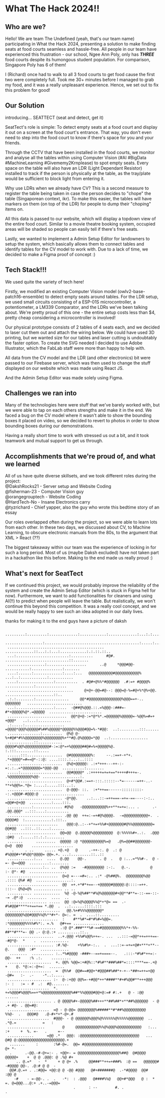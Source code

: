 # What The Hack 2024!!
## Who are we?
Hello! We are team The Undefined (yeah, that's our team name) participating in What the Hack 2024, presenting a solution to make finding seats at food courts seamless and hassle-free.
All people in our team have experienced this frustration - our school, Ngee Ann Poly, only has ***THREE*** food courts despite its humongous student population. For comparison, Singapore Poly has 6 of them!

I (Richard) once had to walk to all 3 food courts to get food cause the first two were completely full. Took me 30+ minutes before I managed to grab my food, and it was a really unpleasant experience. Hence, we set out to fix this problem for good!

## Our Solution
introducing... SEATTECT
(seat and detect, get it)

SeatTect's role is simple: To detect empty seats at a food court and display it out on a screen at the food court's entrance. That way, you don't even need to step into the food court to know if there's space for you and your friends.

Through the CCTV that have been installed in the food courts, we monitor and analyse all the tables within using Computer Vision (#AI #BigData #MachineLearning #Givememy2Krnplease) to spot empty seats. Every space on the table will also have an LDR (Light Dependant Resistor) installed to track if the person is physically at the table, as the tray/plate would be sufficient to block light from entering it.

Why use LDRs when we already have CV? This is a second measure to register the table being taken in case the person decides to "chope" the table (Singaporean context, ikr). To make this easier, the tables will have markers on them (on top of the LDR) for people to dump their "choping" items on.

All this data is passed to our website, which will display a topdown view of the entire food court. Similar to a movie theatre booking system, occupied areas will be shaded so people can easily tell if there's free seats.

Lastly, we wanted to implement a Admin Setup Editor for landowners to setup the system, which basically allows them to connect tables and identify tables for the CV model to work with. Due to a lack of time, we decided to make a Figma proof of concept :)

## Tech Stack!!!
We used quite the variety of tech here! 

Firstly, we modified an existing Computer Vision model (owlv2-base-patch16-ensemble) to detect empty seats around tables. For the LDR setup, we used small circuits consisting of a ESP-01S microcontroller, a potentiometer, a LM339 Comparator, and the LDRs we've been talking about. We're pretty proud of this one - the entire setup costs less than $4, pretty cheap considering a microcontroller is involved!

Our physical prototype consists of 2 tables of 4 seats each, and we decided to laser cut them out and attach the wiring below. We could have used 3D printing, but we wanted size for our tables and laser cutting is undoubtably the faster option. To create the SVG needed I decided to use Adobe Illustrator, which the FabLab staff were more than happy to help with.

All data from the CV model and the LDR (and other electronics) bit were passed to our Firebase server, which was then used to change the stuff displayed on our website which was made using React JS.

And the Admin Setup Editor was made solely using Figma.

## Challenges we ran into
Many of the technologies here were stuff that we've barely worked with, but we were able to tap on each others strengths and make it in the end. We faced a bug on the CV model where it wasn't able to show the bounding boxes it placed on video, so we decided to revert to photos in order to show bounding boxes during our demonstrations.

Having a really short time to work with stressed us out a bit, and it took teamwork and mutual support to get us through.

## Accomplishments that we're proud of, and what we learned
All of us have quite diverse skillsets, and we took different roles during the project:\
@DakshRocks21 - Server setup and Website Coding\
@fisherman-23 - Computer Vision guy\
@orangegrouptech - Website Coding\
@HardTech-No - Insane Electronics carry\
@tyzrichard - Chief yapper, also the guy who wrote this bedtime story of an essay

Our roles overlapped often during the project, so we were able to learn lots from each other. In these two days, we discussed about CV, to Machine Learning, to obscure electronic manuals from the 80s, to the argument that XML > React (??)

The biggest takeaway within our team was the experience of locking in for such a long period. Most of us (maybe Daksh excluded) have not taken part in a hackathon like this before.
Making to the end made us really proud :)

## What's next for SeatTect
If we continued this project, we would probably improve the reliability of the system and create the Admin Setup Editor (which is stuck in Figma hell for now). Furthermore, we want to add functionalities for cleaners and using AI(!!) to predict when people will leave the table. But realistically, we won't continue this beyond this competition. It was a really cool concept, and we would be really happy to see such an idea adopted in our daily lives.

thanks for making it to the end guys have a picture of daksh
```                                                                                                 
 .........:.........:.............:............:.............:...:.:....................:.::::.:::. 
 .................:...........................................:.....:.....:....:..............:.... 
 ............................................      .............::...:.:...:............:.:.::.::.. 
 ...:........................:..........      #@#.           .............................::....... 
 .................:..................      ..@     *@@@#@@-      ...........:..............:....... 
 ....:......:.............:....:...   @@@@@@@@@@@#@@@@@@@@@@@%      ...:..:............:........... 
 ....:................:..........  . #@#+@%%*#@@@@@@  .#:=+ #@@@@%     .............:.............. 
 ..............................     @+@+-@@=#@--: @@@=@-%=#@+%*@%+@@.    ......................::.. 
 .:.:........:...............     @@*#@@@@@@@@@@@@@@@%@@@==+-.. @@@@@@@   ......................... 
 ...:.................:.....  -@##@%@@@.::.=%@@@-:###=-#*+@@@@@%@*.=@@@@@  ........................ 
 ...........................  @@*@+@-:=*@*%*.=@@@@@@%@@@@@=-%@@%=#=+ +@@@*   ..:...:............... 
 .:.....:..................  =@@@@*@@@%@@@@@#%##%@@@@@*@@@@@%%@@@#@@=%-*#@@:  ..:.........:::...... 
 ...............:.........  @%@ @-%+#@#*#%%@@@@@@@@%@@@@@@@@%+**#@.@%@@@@=*@@  ..:................. 
 ............::...........  @@@@#%@@%@@@@@@@@@@@#-:=:@*=+%@@@@@##@#=%+@@@@@%@. :.:::........::..... 
 ......:::................  @#@@@@@@@@@%:     --.:==+-+*+. .*+@@@@*=#==@*-::@: ....::::.:...:..:::: 
 .........................  @%@+@@@@@: .:+*+++---++-:-=:.:..=*@@@@@@@@=*@@@-@@  ..........:........ 
 .....:...................  @@#@@@@* .:+++++=+=+==*++++#+++=-. .%@@@@@@@@@@%@@- .................:. 
 .........................  @+#*@@#.:==+-:::.:::::--*=------=++-..-**+%@@%=.*@= :....:.....:::...:. 
 .........................  @-@@@- ::.  :+*++==------:::::::::--:.+@@@#-#@@@:@  ................... 
 ......................... -@*@@.    ..:...::-=++===-=+=-==----:-:.. =@@#+@+@@  ..........:....:::. 
 ...........:............. #@%@   -@@@@@@@@@@@%++**+=+=:... .      .- .@@.@@@* ..:::....:.......... 
 ......................... .@@ @@  ++=:-=+#@%@@@@.  -=@@@@@@@@@@@+.  . @@@@#@  :............:.:::.. 
 .......................    @@@:@..:--+*+=+%%#+@@@@@@@#@%%@@@@@@@@@=    @@#@@  ..:::..::....:...... 
 ......................  @@=@@  @.@@@@@%@@@@@@@@@  @:%%%%%#+..:.  .@@@  :@#@  .:.....::.:.:........ 
 .......      .........  @@@@@ :@ *@@@@@@@@@@%=@   .@%=@@##@@@@@@@- @=@  @@@    ................... 
   .     . ..     ..... +@.+@   @     .-++-:. @  .: @ #%@@@#+*#%@@*@@@@= @@=.+. ...:.........::..:: 
 ............:...  ....  @.@@    @@-.      . @  .   @ :...=*%%#-.  @ -=- @==@@@  .........:........ 
 ................:.. ..  @%@@ :=   -#@@@@@@@@ :-:.   @.-.         @   :- @*- #@  .................  
 .......................  @=@ =---=#=:.. .:* -@%##@%.  @@@@@@@@%@@ .:::: @%# #@  ................:. 
 .......................  @@  =+.+*#*+==--+@@@@@#@@@@@:@::::-=++.  :::-- @%@=@% ............. .. .. 
 ........... ............  %@ -@-%@%##**#%@%@@@@@@#+@@**#**=-::-==-::--= .@*:@  .........  ....  .. 
 .................. .....  @@ :@=%@%@@@@%%@*+*@= ==  .-#%#@@#****++==+== *.@@  .  ..:......::::.::: 
 ........................   @@.%+#%%%@@@@@@@*  @@@@@@@@%@@#@@@%%@%**#+*- @=:. =  .  ....::......... 
 .......................  :    #**%#*=#*#%#=%@@=.     :*@@@@@@@%%%%#%*:. =.%   @#+== .............. 
 ......................  .:@ @*.###***%#-==#@@@@@@@@@%%*+-%%-##**#***=- @@ .- @:@.:+ ..........::.. 
 .....................  ..+.@@@ +%%#%@@%++=-. ...  ..:::-=@@*++=+++==--#@*@-  *    .  ............. 
 ..................... :#.%@-    +%%#%+-:..  .  ...::=-=+=+@#+***+**--@.    @@@  :#*  ............. 
  ........  .......... :..*%#@@@@ -###+--==+====--.   .:::-*#%#*++=:-@@-  ++    :% .:.    ......... 
 ....................  +. @@% %@@=:+#@%::*#%#**###%##*=::::****==-.+@   +    @. *@:=:-@+=:  ....... 
 ....................  =  @%%#  @@#==#@@+*#@@@##%##*+-+--*##+=++=+@@    -@#=   :-  .-    -*..:..... 
 .................... :-  @-:+@@ @@%=-+#@@*++*####**#+#%@@#**+++@@@   :- :   := - #  .:  #@........ 
 ...................  *.  +=%@@@#%@@@%==+*%@@@@@@@@@@@@@%##*%%@@@@#@@+@:=# #:.+   @ - :@@    ...... 
 .................... . @ @@@@%#+-@@@@@%##+++**##%##*+**##%@@@@@@  - @ .+ #@- . @@=#@:              
 ...................  =@ - @-@@= @@@@@@@@%#####**#*##%@@@@@@@@@@    %%@-  .   @@@#@   .@-#+*+*-@+.# 
 ...................  #@@@- - @ @@@@@@%@@@%@%%%%%%@%%%%%@@@@@@@  ..     .*@.=            =   :      
 .................        @     @@@@@@@@@@@%%@%@@@%@@@@@@@@@@@   :...   :+     +  %. =-   .     =-- 
 ............      =@@ .*   @@@: :@@@@@@@@@@@@@@@@@@@@@@@@@@@   ...   @#@ @:@@@@@@@@@@@@@@@@@@@@@.+ 
  .......     :       :%#-@=.  @@= #@@@@@@@@@@@@@@@@@@@@@@              @+ *-                       
  .      .-@@.-#-@+=:- . +@@+- = @@@@@@@@@@@@@@@@@@@%##@  @#@@@@    @@@@@+    +  @ @ .@@@: @ .%@ #+ 
     .. @.=*   -  *     + @ @+ .%     @@###**++=+###%  :@ ==   @@@@@@#      -#@@@@ @@-. .@:# @ @  - 
  @@#.@.=+ . .:#@@= +@@:@ @ -@@ #@@@   @#+#######@  .-*#@@@@  @@#                             :@@ @ 
    -#    - =-@@-. .  .   -*:  : .@@@   @####%%@   @@+#*@@@   @ :  * =. @=@@@...@:+ .+..-=@@@=      
                               .      : --        #. .                  .                           
```
